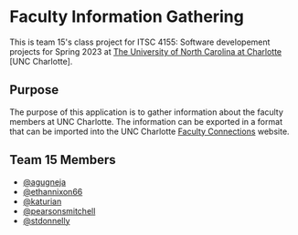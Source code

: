 # Faculty Information Gathering
This is team 15's class project for ITSC 4155: Software developement projects for Spring 2023 at [The University of North Carolina at Charlotte](https://www.charlotte.edu/) [UNC Charlotte].

## Purpose
The purpose of this application is to gather information about the faculty members at UNC Charlotte.
The information can be exported in a format that can be imported into the UNC Charlotte [Faculty Connections](https://pages.charlotte.edu/connections/) website.

## Team 15 Members
- [@agugneja](https://github.com/agugneja)
- [@ethannixon66](https://github.com/ethannixon66)
- [@katurian](https://github.com/katurian)
- [@pearsonsmitchell](https://github.com/pearsonsmitchell)
- [@stdonnelly](https://github.com/stdonnelly)
